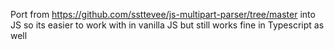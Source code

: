 Port from https://github.com/ssttevee/js-multipart-parser/tree/master into JS so its easier to work with in vanilla JS but still works fine in Typescript as well
